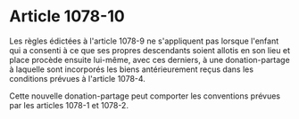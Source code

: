 # Article 1078-10

Les règles édictées à l'article 1078-9 ne s'appliquent pas lorsque l'enfant qui a consenti à ce que ses propres descendants soient allotis en son lieu et place procède ensuite lui-même, avec ces derniers, à une donation-partage à laquelle sont incorporés les biens antérieurement reçus dans les conditions prévues à l'article 1078-4.

Cette nouvelle donation-partage peut comporter les conventions prévues par les articles 1078-1 et 1078-2.
